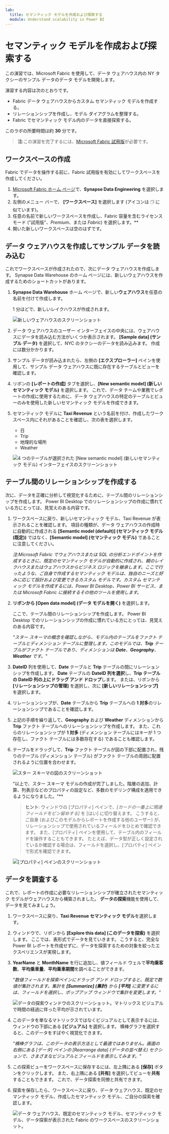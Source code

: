 ```yaml
---
lab:
  title: セマンティック モデルを作成および探索する
  module: Understand scalability in Power BI
---
```


# セマンティック モデルを作成および探索する

この演習では、Microsoft Fabric を使用して、データ ウェアハウス内の NY タクシーのサンプル データのデータ モデルを開発します。

演習する内容は次のとおりです。

- Fabric データ ウェアハウスからカスタム セマンティック モデルを作成する。
- リレーションシップを作成し、モデル ダイアグラムを整理する。
- Fabric でセマンティック モデル内のデータを直接探索する。

このラボの所要時間は約 **30** 分です。

> **注**:この演習を完了するには、[Microsoft Fabric 試用版](https://learn.microsoft.com/fabric/get-started/fabric-trial)が必要です。

## ワークスペースの作成

Fabric でデータを操作する前に、Fabric 試用版を有効にしてワークスペースを作成してください。

1. [Microsoft Fabric ホーム ページ](https://app.fabric.microsoft.com)で、**Synapse Data Engineering** を選択します。
1. 左側のメニュー バーで、 **[ワークスペース]** を選択します (アイコンは &#128455; に似ています)。
1. 任意の名前で新しいワークスペースを作成し、Fabric 容量を含むライセンス モード ("試用版"、*Premium*、または *Fabric*) を選択します。**
1. 開いた新しいワークスペースは空のはずです。

## データ ウェアハウスを作成してサンプル データを読み込む

これでワークスペースが作成されたので、次にデータ ウェアハウスを作成します。 Synapse Data Warehouse のホーム ページには、新しいウェアハウスを作成するためのショートカットがあります。

1. **Synapse Data Warehouse** ホーム ページで、新しい**ウェアハウス**を任意の名前を付けて作成します。

    1 分ほどで、新しいレイクハウスが作成されます。
    
    ![新しいウェアハウスのスクリーンショット](./Images/new-data-warehouse2.png)

1. データ ウェアハウスのユーザー インターフェイスの中央には、ウェアハウスにデータを読み込む方法がいくつか表示されます。 **[Sample data] (サンプル データ)** を選択して、NYC のタクシーのデータを読み込みます。 作成には数分かかります。

1. サンプル データが読み込まれたら、左側の **[エクスプローラー]** ペインを使用して、サンプル データ ウェアハウスに既に存在するテーブルとビューを確認します。

1. リボンの **[レポートの作成]** タブを選択し、**[New semantic model] (新しいセマンティック モデル)** を選択します。 これで、データ チームや業務でレポートの作成に使用するために、データ ウェアハウスの特定のテーブルとビューのみを使用した新しいセマンティック モデルを作成できます。

1. セマンティック モデルに **Taxi Revenue** という名前を付け、作成したワークスペース内にそれがあることを確認し、次の表を選択します。
   - 日
   - Trip
   - 地理的な場所
   - Weather
     
   ![4 つのテーブルが選択された [New semantic model] (新しいセマンティック モデル) インターフェイスのスクリーンショット](./Images/new-semantic-model.png)
     
## テーブル間のリレーションシップを作成する

次に、データを正確に分析して視覚化するために、テーブル間のリレーションシップを作成します。 Power BI Desktop でのリレーションシップの作成に慣れている方にとっては、見覚えのある内容です。

1. ワークスペースに戻り、新しいセマンティック モデル、Taxi Revenue が表示されることを確認します。 項目の種類が、データ ウェアハウスの作成時に自動的に作成される **[Semantic model (default)] (セマンティック モデル (既定))** ではなく、**[Semantic model] (セマンティック モデル)** であることに注意してください。

     *注:Microsoft Fabric でウェアハウスまたは SQL の分析エンドポイントを作成するときに、既定のセマンティック モデルが自動的に作成され、親のレイクハウスまたはウェアハウスからビジネス ロジックを継承します。ここで行ったような、ご自身で作成するセマンティック モデルは、独自のニーズと好みに応じて設計および変更できるカスタム モデルです。カスタム セマンティック モデルを作成するには、Power BI Desktop、Power BI サービス、または Microsoft Fabric に接続するその他のツールを使用します。*

1. **リボンから [Open data model] (データ モデルを開く)** を選択します。
   
    ここで、テーブル間のリレーションシップを作成します。 Power BI Desktop でのリレーションシップの作成に慣れている方にとっては、見覚えのある内容です。

    *"スター スキーマの概念を確認しながら、モデル内のテーブルをファクト テーブルとディメンション テーブルに整理します。このモデルでは、**Trip** テーブルがファクト テーブルであり、ディメンションは **Date**、**Geography**、**Weather** です。"*

1. **DateID** 列を使用して、**Date** テーブルと **Trip** テーブルの間にリレーションシップを作成します。 **Date** テーブルの **DateID 列を選択**し、**Trip テーブルの DateID 列の上にドラッグ アンド ドロップ**します。 または、リボンから **[リレーションシップの管理]** を選択し、次に **[新しいリレーションシップ]** を選択します。

1. リレーションシップが、**Date** テーブルから **Trip** テーブルへの **1 対多**のリレーションシップであることを確認します。

1. 上記の手順を繰り返して、**Geography** および **Weather** ディメンションから **Trip** ファクト テーブルへのリレーションシップを作成します。 また、これらのリレーションシップが **1 対多** (ディメンション テーブルにはキーが 1 つ存在し、ファクト テーブルには多数存在する) であることも確認します。 

1. テーブルをドラッグして、**Trip** ファクト テーブルが図の下部に配置され、残りのテーブル (ディメンション テーブル) がファクト テーブルの周囲に配置されるように位置を合わせます。

    ![スター スキーマの図のスクリーンショット](./Images/star-schema-diagram.png)

    "以上で、スター スキーマ モデルの作成が完了しました。階層の追加、計算、列表示などのプロパティの設定など、多数のモデリング構成を適用できるようになりました。"**

    > **ヒント**: ウィンドウの [プロパティ] ペインで、*[カードの一番上に関連フィールドをピン留めする]* を [はい] に切り替えます。 こうすると、ご自身 (およびこのモデルからレポートを作成する他のユーザー) が、リレーションシップで使用されているフィールドをひとめで確認できます。 また、[プロパティ] ペインを使用して、テーブル内のフィールドを操作することもできます。 たとえば、データ型が正しく設定されているか確認する場合は、フィールドを選択し、[プロパティ] ペインで形式を確認できます。

     ![[プロパティ] ペインのスクリーンショット](./Images/properties-pane.png)

## データを調査する

これで、レポートの作成に必要なリレーションシップが確立されたセマンティック モデルがウェアハウスから構築されました。 **データの探索**機能を使用して、データを見てみましょう。

1. ワークスペースに戻り、**Taxi Revenue セマンティック モデル**を選択します。

1. ウィンドウで、リボンから **[Explore this data] (このデータを探索)** を選択します。 ここでは、表形式でデータを見ていきます。 こうすると、完全な Power BI レポートを作成せずに、データを探索するための対象を絞ったエクスペリエンスが実現します。

1. **YearName** と **MonthName** を行に追加し、値フィールド ウェルで**平均乗客数**、**平均乗車量**、**平均乗車期間**を調べることができます。

    *"数値フィールドを探索ペインにドラッグ アンド ドロップすると、既定で数値が集計されます。集計を **[Summarize] (集計)** から **[平均]** に変更するには、フィールドを選択し、ポップアップ ウィンドウで集計を変更します。"*

    ![データの探索ウィンドウのスクリーンショット。マトリックス ビジュアルで時間の経過に伴った平均が示されています。](./Images/explore-data-fabric.png)

1. このデータを単なるマトリックスではなくビジュアルとして表示するには、ウィンドウの下部にある **[ビジュアル]** を選択します。 横棒グラフを選択すると、このデータをすばやく視覚化できます。

   *"横棒グラフは、このデータの表示方法として最適ではありません。画面の右側にある [データ] ペインの [Rearrange data] (データの並べ替え) セクションで、さまざまなビジュアルとフィールドを表示してみます。"*

1. この探索ビューをワークスペースに保存するには、左上隅にある **[保存]** ボタンをクリックします。 また、右上隅にある **[共有]** を選択してビューを**共有**することもできます。 これで、データ探索を同僚と共有できます。

1. 探索を保存したら、ワークスペースに戻り、データ ウェアハウス、既定のセマンティック モデル、作成したセマンティック モデル、ご自分の探索を確認します。

    ![データ ウェアハウス、既定のセマンティック モデル、セマンティック モデル、データ探索が表示された Fabric のワークスペースのスクリーンショット。](./Images/semantic-model-workspace.png)

